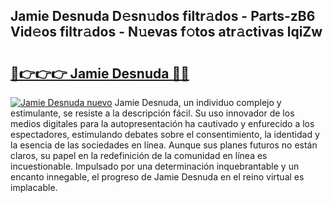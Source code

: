 ## Jamie Desnuda D𝚎sn𝚞dos filtr𝚊dos - Parts-zB6 Vid𝚎os filtr𝚊dos - N𝚞evas f𝚘tos atr𝚊ctivas lqiZw

# <h2><a href="http://mbblkz4.tromn.icu/?c=Jamie+Desnuda">🔗👉👉👉 Jamie Desnuda 🔗🔗</a></h2>

[![Jamie Desnuda nuevo](https://i.imgur.com/pEAQMta.gif)](http://mbblkz4.tromn.icu/?c=Jamie+Desnuda)
Jamie Desnuda, un individuo complejo y estimulante, se resiste a la descripción fácil. Su uso innovador de los medios digitales para la autopresentación ha cautivado y enfurecido a los espectadores, estimulando debates sobre el consentimiento, la identidad y la esencia de las sociedades en línea. Aunque sus planes futuros no están claros, su papel en la redefinición de la comunidad en línea es incuestionable. Impulsado por una determinación inquebrantable y un encanto innegable, el progreso de Jamie Desnuda en el reino virtual es implacable.
